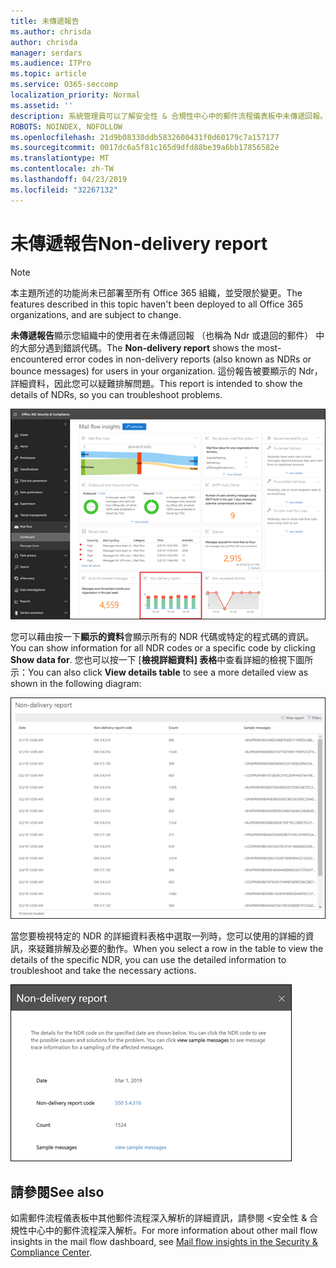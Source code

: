 ```yaml
---
title: 未傳遞報告
ms.author: chrisda
author: chrisda
manager: serdars
ms.audience: ITPro
ms.topic: article
ms.service: O365-seccomp
localization_priority: Normal
ms.assetid: ''
description: 系統管理員可以了解安全性 & 合規性中心中的郵件流程儀表板中未傳遞回報。
ROBOTS: NOINDEX, NOFOLLOW
ms.openlocfilehash: 21d9b08330ddb5832600431f0d60179c7a157177
ms.sourcegitcommit: 0017dc6a5f81c165d9dfd88be39a6bb17856582e
ms.translationtype: MT
ms.contentlocale: zh-TW
ms.lasthandoff: 04/23/2019
ms.locfileid: "32267132"
---
```

# <a name="non-delivery-report"></a><span data-ttu-id="a5b13-103">未傳遞報告</span><span class="sxs-lookup"><span data-stu-id="a5b13-103">Non-delivery report</span></span>

> [!NOTE]
> <span data-ttu-id="a5b13-104">本主題所述的功能尚未已部署至所有 Office 365 組織，並受限於變更。</span><span class="sxs-lookup"><span data-stu-id="a5b13-104">The features described in this topic haven't been deployed to all Office 365 organizations, and are subject to change.</span></span>

<span data-ttu-id="a5b13-105">**未傳遞報告**顯示您組織中的使用者在未傳遞回報 （也稱為 Ndr 或退回的郵件） 中的大部分遇到錯誤代碼。</span><span class="sxs-lookup"><span data-stu-id="a5b13-105">The **Non-delivery report** shows the most-encountered error codes in non-delivery reports (also known as NDRs or bounce messages) for users in your organization.</span></span> <span data-ttu-id="a5b13-106">這份報告被要顯示的 Ndr，詳細資料，因此您可以疑難排解問題。</span><span class="sxs-lookup"><span data-stu-id="a5b13-106">This report is intended to show the details of NDRs, so you can troubleshoot problems.</span></span>

![在郵件流程儀表板中安全性 & 合規性中心中未傳遞報告](media/non-delivery-report-selected.png)

<span data-ttu-id="a5b13-108">您可以藉由按一下**顯示的資料**會顯示所有的 NDR 代碼或特定的程式碼的資訊。</span><span class="sxs-lookup"><span data-stu-id="a5b13-108">You can show information for all NDR codes or a specific code by clicking **Show data for**.</span></span> <span data-ttu-id="a5b13-109">您也可以按一下 [**檢視詳細資料] 表格**中查看詳細的檢視下圖所示：</span><span class="sxs-lookup"><span data-stu-id="a5b13-109">You can also click **View details table** to see a more detailed view as shown in the following diagram:</span></span>

![未傳遞報告中檢視詳細資料表格](media/non-delivery-report-view-details-table.png)

<span data-ttu-id="a5b13-111">當您要檢視特定的 NDR 的詳細資料表格中選取一列時，您可以使用的詳細的資訊，來疑難排解及必要的動作。</span><span class="sxs-lookup"><span data-stu-id="a5b13-111">When you select a row in the table to view the details of the specific NDR, you can use the detailed information to troubleshoot and take the necessary actions.</span></span>

![未傳遞報告中的 [明細] 資料表中選取一列](media/non-delivery-report-details-table-select-row.png)

## <a name="see-also"></a><span data-ttu-id="a5b13-113">請參閱</span><span class="sxs-lookup"><span data-stu-id="a5b13-113">See also</span></span>

<span data-ttu-id="a5b13-114">如需郵件流程儀表板中其他郵件流程深入解析的詳細資訊，請參閱 <<c0>安全性 &amp; 合規性中心中的郵件流程深入解析。</span><span class="sxs-lookup"><span data-stu-id="a5b13-114">For more information about other mail flow insights in the mail flow dashboard, see [Mail flow insights in the Security & Compliance Center](mail-flow-insights-v2.md).</span></span>
